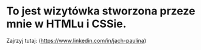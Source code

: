 # To jest wizytówka stworzona przeze mnie w HTMLu i CSSie. 

Zajrzyj tutaj: (https://www.linkedin.com/in/jach-paulina)